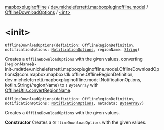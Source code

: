 [mapboxpluginoffline](../../index.md) / [dev.micheleferretti.mapboxpluginoffline.model](../index.md) / [OfflineDownloadOptions](index.md) / [&lt;init&gt;](./-init-.md)

# &lt;init&gt;

`OfflineDownloadOptions(definition: OfflineRegionDefinition, notificationOptions: `[`NotificationOptions`](../-notification-options/index.md)`, regionName: `[`String`](https://kotlinlang.org/api/latest/jvm/stdlib/kotlin/-string/index.html)`)`

Creates a `OfflineDownloadOptions` with the given values,
converting [regionName](-init-.md#dev.micheleferretti.mapboxpluginoffline.model.OfflineDownloadOptions$<init>(com.mapbox.mapboxsdk.offline.OfflineRegionDefinition, dev.micheleferretti.mapboxpluginoffline.model.NotificationOptions, kotlin.String)/regionName) to a `ByteArray` with [OfflineUtils.convertRegionName](../../dev.micheleferretti.mapboxpluginoffline.utils/-offline-utils/convert-region-name.md).

`OfflineDownloadOptions(definition: OfflineRegionDefinition, notificationOptions: `[`NotificationOptions`](../-notification-options/index.md)`, metadata: `[`ByteArray`](https://kotlinlang.org/api/latest/jvm/stdlib/kotlin/-byte-array/index.html)`?)`

Creates a `OfflineDownloadOptions` with the given values.

**Constructor**
Creates a `OfflineDownloadOptions` with the given values.

